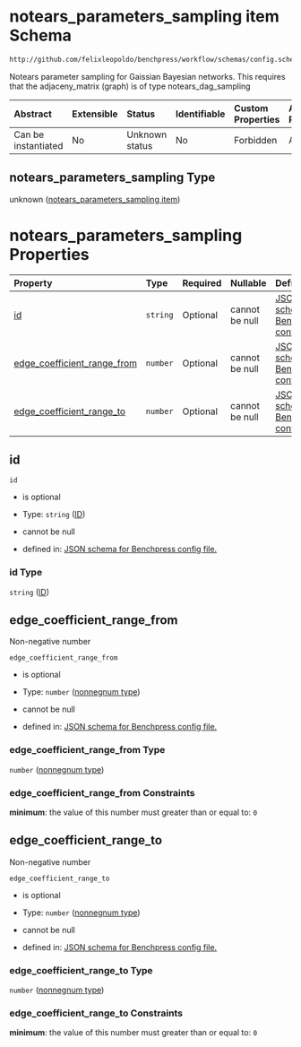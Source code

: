 # notears\_parameters\_sampling item Schema

```txt
http://github.com/felixleopoldo/benchpress/workflow/schemas/config.schema.json#/definitions/notears_parameters_sampling
```

Notears parameter sampling for Gaissian Bayesian networks. This requires that the adjaceny\_matrix (graph) is of type notears\_dag\_sampling

| Abstract            | Extensible | Status         | Identifiable | Custom Properties | Additional Properties | Access Restrictions | Defined In                                                        |
| :------------------ | :--------- | :------------- | :----------- | :---------------- | :-------------------- | :------------------ | :---------------------------------------------------------------- |
| Can be instantiated | No         | Unknown status | No           | Forbidden         | Allowed               | none                | [config.schema.json\*](config.schema.json "open original schema") |

## notears\_parameters\_sampling Type

unknown ([notears\_parameters\_sampling item](config-definitions-notears_parameters_sampling-item.md))

# notears\_parameters\_sampling Properties

| Property                                                       | Type     | Required | Nullable       | Defined by                                                                                                                                                                                                                                                                                   |
| :------------------------------------------------------------- | :------- | :------- | :------------- | :------------------------------------------------------------------------------------------------------------------------------------------------------------------------------------------------------------------------------------------------------------------------------------------- |
| [id](#id)                                                      | `string` | Optional | cannot be null | [JSON schema for Benchpress config file.](config-definitions-notears_parameters_sampling-item-properties-id.md "http://github.com/felixleopoldo/benchpress/workflow/schemas/config.schema.json#/definitions/notears_parameters_sampling/properties/id")                                      |
| [edge\_coefficient\_range\_from](#edge_coefficient_range_from) | `number` | Optional | cannot be null | [JSON schema for Benchpress config file.](config-definitions-notears_parameters_sampling-item-properties-nonnegnum-type.md "http://github.com/felixleopoldo/benchpress/workflow/schemas/config.schema.json#/definitions/notears_parameters_sampling/properties/edge_coefficient_range_from") |
| [edge\_coefficient\_range\_to](#edge_coefficient_range_to)     | `number` | Optional | cannot be null | [JSON schema for Benchpress config file.](config-definitions-notears_parameters_sampling-item-properties-nonnegnum-type-1.md "http://github.com/felixleopoldo/benchpress/workflow/schemas/config.schema.json#/definitions/notears_parameters_sampling/properties/edge_coefficient_range_to") |

## id



`id`

*   is optional

*   Type: `string` ([ID](config-definitions-notears_parameters_sampling-item-properties-id.md))

*   cannot be null

*   defined in: [JSON schema for Benchpress config file.](config-definitions-notears_parameters_sampling-item-properties-id.md "http://github.com/felixleopoldo/benchpress/workflow/schemas/config.schema.json#/definitions/notears_parameters_sampling/properties/id")

### id Type

`string` ([ID](config-definitions-notears_parameters_sampling-item-properties-id.md))

## edge\_coefficient\_range\_from

Non-negative number

`edge_coefficient_range_from`

*   is optional

*   Type: `number` ([nonnegnum type](config-definitions-notears_parameters_sampling-item-properties-nonnegnum-type.md))

*   cannot be null

*   defined in: [JSON schema for Benchpress config file.](config-definitions-notears_parameters_sampling-item-properties-nonnegnum-type.md "http://github.com/felixleopoldo/benchpress/workflow/schemas/config.schema.json#/definitions/notears_parameters_sampling/properties/edge_coefficient_range_from")

### edge\_coefficient\_range\_from Type

`number` ([nonnegnum type](config-definitions-notears_parameters_sampling-item-properties-nonnegnum-type.md))

### edge\_coefficient\_range\_from Constraints

**minimum**: the value of this number must greater than or equal to: `0`

## edge\_coefficient\_range\_to

Non-negative number

`edge_coefficient_range_to`

*   is optional

*   Type: `number` ([nonnegnum type](config-definitions-notears_parameters_sampling-item-properties-nonnegnum-type-1.md))

*   cannot be null

*   defined in: [JSON schema for Benchpress config file.](config-definitions-notears_parameters_sampling-item-properties-nonnegnum-type-1.md "http://github.com/felixleopoldo/benchpress/workflow/schemas/config.schema.json#/definitions/notears_parameters_sampling/properties/edge_coefficient_range_to")

### edge\_coefficient\_range\_to Type

`number` ([nonnegnum type](config-definitions-notears_parameters_sampling-item-properties-nonnegnum-type-1.md))

### edge\_coefficient\_range\_to Constraints

**minimum**: the value of this number must greater than or equal to: `0`
